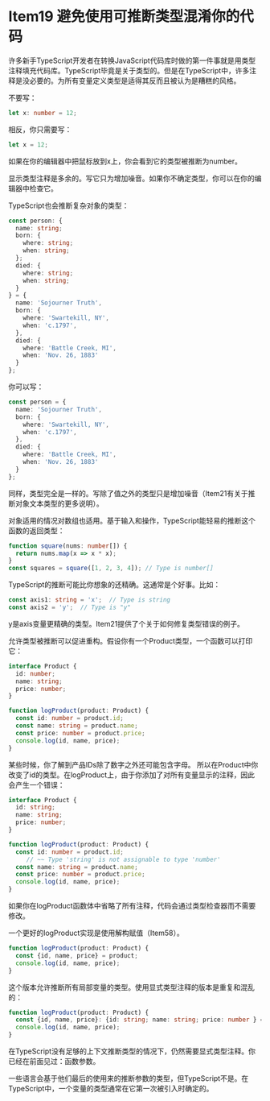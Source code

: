 # Item19 避免使用可推断类型混淆你的代码

许多新手TypeScript开发者在转换JavaScript代码库时做的第一件事就是用类型注释填充代码库。TypeScript毕竟是关于类型的。但是在TypeScript中，许多注释是没必要的。为所有变量定义类型是适得其反而且被认为是糟糕的风格。

不要写：

```TypeScript
let x: number = 12;
```

相反，你只需要写：

```TypeScript
let x = 12;
```

如果在你的编辑器中把鼠标放到x上，你会看到它的类型被推断为number。

显示类型注释是多余的。写它只为增加噪音。如果你不确定类型，你可以在你的编辑器中检查它。

TypeScript也会推断复杂对象的类型：

```TypeScript
const person: {
  name: string;
  born: {
    where: string;
    when: string;
  };
  died: {
    where: string;
    when: string;
  }
} = {
  name: 'Sojourner Truth',
  born: {
    where: 'Swartekill, NY',
    when: 'c.1797',
  },
  died: {
    where: 'Battle Creek, MI',
    when: 'Nov. 26, 1883'
  }
};
```

你可以写：

```TypeScript
const person = {
  name: 'Sojourner Truth',
  born: {
    where: 'Swartekill, NY',
    when: 'c.1797',
  },
  died: {
    where: 'Battle Creek, MI',
    when: 'Nov. 26, 1883'
  }
};
```

同样，类型完全是一样的。写除了值之外的类型只是增加噪音（Item21有关于推断对象文本类型的更多说明）。

对象适用的情况对数组也适用。基于输入和操作，TypeScript能轻易的推断这个函数的返回类型：

```TypeScript
function square(nums: number[]) {
  return nums.map(x => x * x);
}
const squares = square([1, 2, 3, 4]); // Type is number[]
```

TypeScript的推断可能比你想象的还精确。这通常是个好事。比如：

```TypeScript
const axis1: string = 'x';  // Type is string
const axis2 = 'y';  // Type is "y"
```

y是axis变量更精确的类型。Item21提供了个关于如何修复类型错误的例子。

允许类型被推断可以促进重构。假设你有一个Product类型，一个函数可以打印它：

```TypeScript
interface Product {
  id: number;
  name: string;
  price: number;
}

function logProduct(product: Product) {
  const id: number = product.id;
  const name: string = product.name;
  const price: number = product.price;
  console.log(id, name, price);
}
```

某些时候，你了解到产品IDs除了数字之外还可能包含字母。 所以在Product中你改变了id的类型。在logProduct上，由于你添加了对所有变量显示的注释，因此会产生一个错误：

```TypeScript
interface Product {
  id: string;
  name: string;
  price: number;
}

function logProduct(product: Product) {
  const id: number = product.id;
     // ~~ Type 'string' is not assignable to type 'number'
  const name: string = product.name;
  const price: number = product.price;
  console.log(id, name, price);
}
```

如果你在logProduct函数体中省略了所有注释，代码会通过类型检查器而不需要修改。

一个更好的logProduct实现是使用解构赋值（Item58）。

```TypeScript
function logProduct(product: Product) {
  const {id, name, price} = product;
  console.log(id, name, price);
}
```

这个版本允许推断所有局部变量的类型。使用显式类型注释的版本是重复和混乱的：

```TypeScript
function logProduct(product: Product) {
  const {id, name, price}: {id: string; name: string; price: number } = product;
  console.log(id, name, price);
}
```

在TypeScript没有足够的上下文推断类型的情况下，仍然需要显式类型注释。你已经在前面见过：函数参数。

一些语言会基于他们最后的使用来的推断参数的类型，但TypeScript不是。在TypeScript中，一个变量的类型通常在它第一次被引入时确定的。
